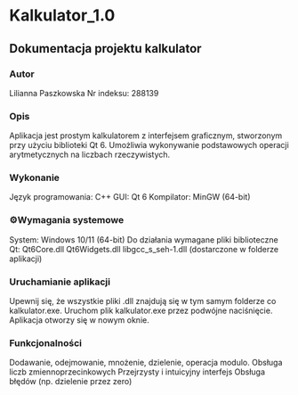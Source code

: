 # Kalkulator_1.0
## Dokumentacja projektu kalkulator 


### Autor
Lilianna Paszkowska 
Nr indeksu: 288139

### Opis
Aplikacja jest prostym kalkulatorem z interfejsem graficznym, stworzonym przy użyciu biblioteki Qt 6. Umożliwia wykonywanie podstawowych operacji arytmetycznych na liczbach rzeczywistych.

### Wykonanie
Język programowania: C++
GUI: Qt 6
Kompilator: MinGW (64-bit)

### ⚙Wymagania systemowe
System: Windows 10/11 (64-bit)
Do działania wymagane pliki biblioteczne Qt:
Qt6Core.dll
Qt6Widgets.dll
libgcc_s_seh-1.dll 
(dostarczone w folderze aplikacji)

### Uruchamianie aplikacji
Upewnij się, że wszystkie pliki .dll znajdują się w tym samym folderze co kalkulator.exe.
Uruchom plik kalkulator.exe przez podwójne naciśnięcie.
Aplikacja otworzy się w nowym oknie.

### Funkcjonalności
Dodawanie, odejmowanie, mnożenie, dzielenie, operacja modulo.
Obsługa liczb zmiennoprzecinkowych
Przejrzysty i intuicyjny interfejs
Obsługa błędów (np. dzielenie przez zero)
